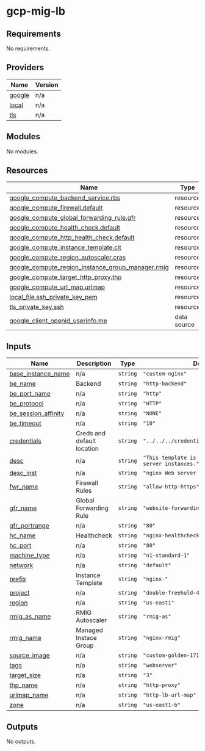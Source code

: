 # gcp-mig-lb

<!-- BEGIN_TF_DOCS -->
## Requirements

No requirements.

## Providers

| Name | Version |
|------|---------|
| <a name="provider_google"></a> [google](#provider\_google) | n/a |
| <a name="provider_local"></a> [local](#provider\_local) | n/a |
| <a name="provider_tls"></a> [tls](#provider\_tls) | n/a |

## Modules

No modules.

## Resources

| Name | Type |
|------|------|
| [google_compute_backend_service.rbs](https://registry.terraform.io/providers/hashicorp/google/latest/docs/resources/compute_backend_service) | resource |
| [google_compute_firewall.default](https://registry.terraform.io/providers/hashicorp/google/latest/docs/resources/compute_firewall) | resource |
| [google_compute_global_forwarding_rule.gfr](https://registry.terraform.io/providers/hashicorp/google/latest/docs/resources/compute_global_forwarding_rule) | resource |
| [google_compute_health_check.default](https://registry.terraform.io/providers/hashicorp/google/latest/docs/resources/compute_health_check) | resource |
| [google_compute_http_health_check.default](https://registry.terraform.io/providers/hashicorp/google/latest/docs/resources/compute_http_health_check) | resource |
| [google_compute_instance_template.cit](https://registry.terraform.io/providers/hashicorp/google/latest/docs/resources/compute_instance_template) | resource |
| [google_compute_region_autoscaler.cras](https://registry.terraform.io/providers/hashicorp/google/latest/docs/resources/compute_region_autoscaler) | resource |
| [google_compute_region_instance_group_manager.rmig](https://registry.terraform.io/providers/hashicorp/google/latest/docs/resources/compute_region_instance_group_manager) | resource |
| [google_compute_target_http_proxy.thp](https://registry.terraform.io/providers/hashicorp/google/latest/docs/resources/compute_target_http_proxy) | resource |
| [google_compute_url_map.urlmap](https://registry.terraform.io/providers/hashicorp/google/latest/docs/resources/compute_url_map) | resource |
| [local_file.ssh_private_key_pem](https://registry.terraform.io/providers/hashicorp/local/latest/docs/resources/file) | resource |
| [tls_private_key.ssh](https://registry.terraform.io/providers/hashicorp/tls/latest/docs/resources/private_key) | resource |
| [google_client_openid_userinfo.me](https://registry.terraform.io/providers/hashicorp/google/latest/docs/data-sources/client_openid_userinfo) | data source |

## Inputs

| Name | Description | Type | Default | Required |
|------|-------------|------|---------|:--------:|
| <a name="input_base_instance_name"></a> [base\_instance\_name](#input\_base\_instance\_name) | n/a | `string` | `"custom-nginx"` | no |
| <a name="input_be_name"></a> [be\_name](#input\_be\_name) | Backend | `string` | `"http-backend"` | no |
| <a name="input_be_port_name"></a> [be\_port\_name](#input\_be\_port\_name) | n/a | `string` | `"http"` | no |
| <a name="input_be_protocol"></a> [be\_protocol](#input\_be\_protocol) | n/a | `string` | `"HTTP"` | no |
| <a name="input_be_session_affinity"></a> [be\_session\_affinity](#input\_be\_session\_affinity) | n/a | `string` | `"NONE"` | no |
| <a name="input_be_timeout"></a> [be\_timeout](#input\_be\_timeout) | n/a | `string` | `"10"` | no |
| <a name="input_credentials"></a> [credentials](#input\_credentials) | Creds and default location | `string` | `"../../../credentials/credentials.json"` | no |
| <a name="input_desc"></a> [desc](#input\_desc) | n/a | `string` | `"This template is used to create nginx server instances."` | no |
| <a name="input_desc_inst"></a> [desc\_inst](#input\_desc\_inst) | n/a | `string` | `"nginx Web server instance"` | no |
| <a name="input_fwr_name"></a> [fwr\_name](#input\_fwr\_name) | Firewall Rules | `string` | `"allow-http-https"` | no |
| <a name="input_gfr_name"></a> [gfr\_name](#input\_gfr\_name) | Global Forwarding Rule | `string` | `"website-forwarding-rule"` | no |
| <a name="input_gfr_portrange"></a> [gfr\_portrange](#input\_gfr\_portrange) | n/a | `string` | `"80"` | no |
| <a name="input_hc_name"></a> [hc\_name](#input\_hc\_name) | Healthcheck | `string` | `"nginx-healthcheck"` | no |
| <a name="input_hc_port"></a> [hc\_port](#input\_hc\_port) | n/a | `string` | `"80"` | no |
| <a name="input_machine_type"></a> [machine\_type](#input\_machine\_type) | n/a | `string` | `"n1-standard-1"` | no |
| <a name="input_network"></a> [network](#input\_network) | n/a | `string` | `"default"` | no |
| <a name="input_prefix"></a> [prefix](#input\_prefix) | Instance Template | `string` | `"nginx-"` | no |
| <a name="input_project"></a> [project](#input\_project) | n/a | `string` | `"double-freehold-416321"` | no |
| <a name="input_region"></a> [region](#input\_region) | n/a | `string` | `"us-east1"` | no |
| <a name="input_rmig_as_name"></a> [rmig\_as\_name](#input\_rmig\_as\_name) | RMIG Autoscaler | `string` | `"rmig-as"` | no |
| <a name="input_rmig_name"></a> [rmig\_name](#input\_rmig\_name) | Managed Instace Group | `string` | `"nginx-rmig"` | no |
| <a name="input_source_image"></a> [source\_image](#input\_source\_image) | n/a | `string` | `"custom-golden-1714059140"` | no |
| <a name="input_tags"></a> [tags](#input\_tags) | n/a | `string` | `"webserver"` | no |
| <a name="input_target_size"></a> [target\_size](#input\_target\_size) | n/a | `string` | `"3"` | no |
| <a name="input_thp_name"></a> [thp\_name](#input\_thp\_name) | n/a | `string` | `"http-proxy"` | no |
| <a name="input_urlmap_name"></a> [urlmap\_name](#input\_urlmap\_name) | n/a | `string` | `"http-lb-url-map"` | no |
| <a name="input_zone"></a> [zone](#input\_zone) | n/a | `string` | `"us-east1-b"` | no |

## Outputs

No outputs.
<!-- END_TF_DOCS -->
